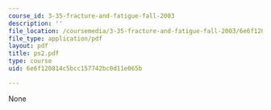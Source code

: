 ```yaml
---
course_id: 3-35-fracture-and-fatigue-fall-2003
description: ''
file_location: /coursemedia/3-35-fracture-and-fatigue-fall-2003/6e6f120814c5bcc157742bc0d11e065b_ps2.pdf
file_type: application/pdf
layout: pdf
title: ps2.pdf
type: course
uid: 6e6f120814c5bcc157742bc0d11e065b

---
```

None